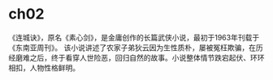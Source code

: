 # ch02
《连城诀》，原名《素心剑》，是金庸创作的长篇武侠小说，最初于1963年刊载于《东南亚周刊》。
该小说讲述了农家子弟狄云因为生性质朴，屡被冤枉欺骗，在历经磨难之后，终于看穿人世险恶，回归自然的故事。小说整体情节跌宕起伏、环环相扣，人物性格鲜明。